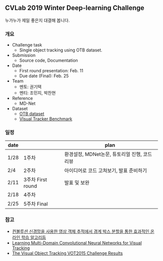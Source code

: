 ## CVLab 2019 Winter Deep-learning Challenge

누가누가 제일 좋은지 대결해 봅니다.



### 개요

- Challenge task
  - Single object tracking using OTB dataset.
- Submission
  - Source code, Documentation
- Date
  - First round presentation: Feb. 11
  - Due date (Final): Feb. 25
- Team
  - 멘토: 권기택
  - 멘티: 조민지, 박찬현
- Reference
  - MD-Net
- Dataset
  - [OTB dataset](http://cvlab.hanyang.ac.kr/tracker_benchmark/datasets.html)
  - [VIsual Tracker Benchmark](http://cvlab.hanyang.ac.kr/tracker_benchmark/benchmark_v10.html)



### 일정

| date |                   | plan                                          |
| ---- | ----------------- | --------------------------------------------- |
| 1/28 | 1주차             | 환경설정, MDNet논문, 튜토리얼 진행, 코드 리뷰 |
| 2/4  | 2주차             | 아이디어로 코드 고쳐보기, 발표 준비하기       |
| 2/11 | 3주차 First round | 발표 및 보완                                  |
| 2/18 | 4주차             |                                               |
| 2/25 | 5주차 Final       |                                               |



### 참고 

- [컨볼루션 신경망을 사용한 영상 객체 추적에서 경계 박스
  분할을 통한 효과적인 온라인 학습 알고리듬](http://eecad.sogang.ac.kr/eecad/file/105.pdf)
- [Learning Multi-Domain Convolutional Neural Networks for Visual Tracking](http://cvlab.postech.ac.kr/research/mdnet/)
- [The Visual Object Tracking VOT2015 Challenge Results](https://hal.archives-ouvertes.fr/hal-01336773/document)

